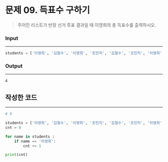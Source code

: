 # 문제 09. 득표수 구하기



> 주어진 리스트가 반장 선거 투표 결과일 때 이영희의 총 득표수를 출력하시오.
>


### Input
---

```python
students = ['이영희', '김철수', '이영희', '조민지', '김철수', '조민지', '이영희', '이영희']
```

### Output
---

```
4
```



## 작성한 코드
----

```python
# 9

students = ['이영희', '김철수', '이영희', '조민지', '김철수', '조민지', '이영희', '이영희']
cnt = 0

for name in students :
    if name == '이영희':
        cnt += 1

print(cnt)
```


</aside>